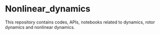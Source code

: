 # Nonlinear_dynamics
This repository contains codes, APIs, notebooks related to dynamics, rotor dynamics and nonlinear dynamics.
